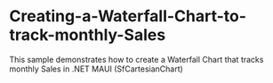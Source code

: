 # Creating-a-Waterfall-Chart-to-track-monthly-Sales
This sample demonstrates how to create a Waterfall Chart that tracks monthly Sales in .NET MAUI (SfCartesianChart)

